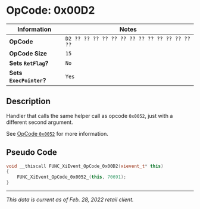 # OpCode: 0x00D2

| Information               | Notes |
|---                        |---    |
| **OpCode**                | `D2 ?? ?? ?? ?? ?? ?? ?? ?? ?? ?? ?? ?? ?? ??` |
| **OpCode Size**           | `15`  |
| **Sets `RetFlag`?**       | `No`  |
| **Sets `ExecPointer`?**   | `Yes` |

## Description

Handler that calls the same helper call as opcode `0x0052`, just with a different second argument.

See [OpCode `0x0052`](OpCodes/0x0052.md) for more information.

## Pseudo Code

```cpp
void __thiscall FUNC_XiEvent_OpCode_0x00D2(xievent_t* this)
{
    FUNC_XiEvent_OpCode_0x0052_(this, 70691);
}
```

---

_This data is current as of Feb. 28, 2022 retail client._